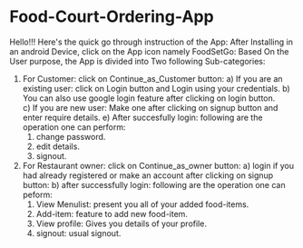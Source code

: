 # Food-Court-Ordering-App
Hello!!!
Here's the quick go through instruction of the App:
After Installing in an android Device, click on the App icon namely FoodSetGo:
Based On the User purpose, the App is divided into Two following Sub-categories:
1) For Customer:
   click on Continue_as_Customer button:
   a) If you are an existing user:
      click on Login button and Login using your credentials.
   b) You can also use google login feature after clicking on login button.   
   c) If you are new user:
      Make one after clicking on signup button and enter require details. 
   e) After succesfully login:
      following are the operation one can perform:
      1) change password.
      2) edit details.
      3) signout.
2) For Restaurant owner:
   click on Continue_as_owner button:
   a) login if you had already registered or make an account after clicking on signup button:
   b) after successfully login:
      following are the operation one can peform:
      1) View Menulist: present you all of your added food-items.
      2) Add-item: feature to add new food-item.
      3) View profile: Gives you details of your profile.
      4) signout: usual signout.

       
   
   
